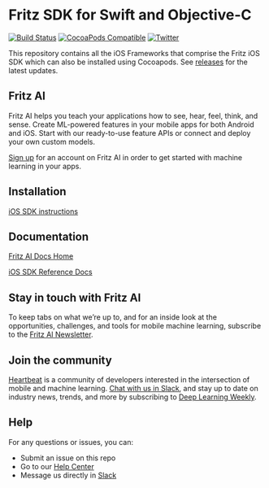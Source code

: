 Fritz SDK for Swift and Objective-C
===================================

[![Build Status](https://app.bitrise.io/app/dc5257678b56fb7b/status.svg?token=SKEIdD52UbujsZb4wsiCwQ&branch=master)](https://app.bitrise.io/app/dc5257678b56fb7b)
[![CocoaPods Compatible](https://img.shields.io/cocoapods/v/Fritz.svg)](https://img.shields.io/cocoapods/v/Fritz.svg)
[![Twitter](https://img.shields.io/badge/twitter-@fritzlabs-blue.svg?style=flat)](http://twitter.com/fritzlabs)

This repository contains all the iOS Frameworks that comprise the Fritz iOS SDK which can also be installed using Cocoapods. See [releases](https://github.com/fritzlabs/swift-framework/releases) for the latest updates.

## Fritz AI

Fritz AI helps you teach your applications how to see, hear, feel, think, and sense. Create ML-powered features in your mobile apps for both Android and iOS. Start with our ready-to-use feature APIs or connect and deploy your own custom models.

[Sign up](https://www.fritz.ai/pricing/?utm_source=github&utm_campaign=swift-framework) for an account on Fritz AI in order to get started with machine learning in your apps.

## Installation

[iOS SDK instructions](https://docs.fritz.ai/get-started.html#ios?utm_source=github&utm_campaign=swift-framework)

## Documentation

[Fritz AI Docs Home](https://docs.fritz.ai/?utm_source=github&utm_campaign=swift-framework)

[iOS SDK Reference Docs](https://docs.fritz.ai/iOS/latest/index.html?utm_source=github&utm_campaign=swift-framework)

## Stay in touch with Fritz AI

To keep tabs on what we’re up to, and for an inside look at the opportunities, challenges, and tools for mobile machine learning, subscribe to the [Fritz AI Newsletter](https://www.fritz.ai/newsletter?utm_campaign=swift-framework&utm_source=github).

## Join the community

[Heartbeat](https://heartbeat.fritz.ai/?utm_source=github&utm_campaign=swift-framework) is a community of developers interested in the intersection of mobile and machine learning. [Chat with us in Slack](https://fritz.ai/slack?utm_source=github&utm_campaign=swift-framework), and stay up to date on industry news, trends, and more by subscribing to [Deep Learning Weekly](https://www.deeplearningweekly.com/?utm_campaign=swift-framework&utm_source=github).

## Help
For any questions or issues, you can:
- Submit an issue on this repo
- Go to our [Help Center](https://docs.fritz.ai/help-center/index.html)
- Message us directly in [Slack](https://www.fritz.ai/slack?utm_source=github&utm_campaign=swift-framework)
